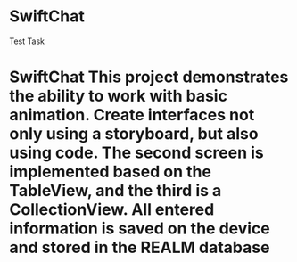 # SwiftChat
Test Task

# SwiftChat This project demonstrates the ability to work with basic animation. Create interfaces not only using a storyboard, but also using code. The second screen is implemented based on the TableView, and the third is a CollectionView. All entered information is saved on the device and stored in the REALM database
